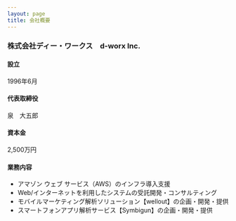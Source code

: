```yaml
---
layout: page
title: 会社概要
---
```


### 株式会社ディー・ワークス　d-worx Inc.

#### 設立

1996年6月

#### 代表取締役

泉　大五郎

#### 資本金

2,500万円

#### 業務内容

* アマゾン ウェブ サービス（AWS）のインフラ導入支援
* Web/インターネットを利用したシステムの受託開発・コンサルティング
* モバイルマーケティング解析ソリューション【wellout】の企画・開発・提供
* スマートフォンアプリ解析サービス【Symbigun】の企画・開発・提供
